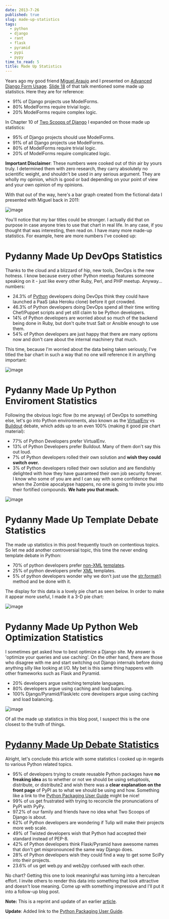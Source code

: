 ```yaml
---
date: 2013-7-26
published: true
slug: made-up-statistics
tags:
  - python
  - django
  - rant
  - flask
  - pyramid
  - pypi
  - pypy
time_to_read: 5
title: Made Up Statistics
---
```


Years ago my good friend [Miguel Araujo](https://twitter.com/maraujop)
and I presented on [Advanced Django Form
Usage](https://speakerdeck.com/u/pydanny/p/advanced-django-forms-usage).
[Slide
18](https://www.slideshare.net/pydanny/advanced-django-forms-usage/52) of
that talk mentioned some made up statistics. Here they are for
reference:

- 91% of Django projects use ModelForms.
- 80% ModelForms require trivial logic.
- 20% ModelForms require complex logic.

In Chapter 10 of [Two Scoops of Django](https://www.feldroy.com/books/two-scoops-of-django-3-x) I
expanded on those made up statistics:

- 95% of Django projects should use ModelForms.
- 91% of all Django projects use ModelForms.
- 80% of ModelForms require trivial logic.
- 20% of ModelForms require complicated logic.

**Important Disclaimer**: These numbers were cooked out of thin air by
yours truly. I determined them with zero research, they carry absolutely
no scientific weight, and shouldn't be used in any serious argument.
They are wholly my opinion, which is good or bad depending on your point
of view and your own opinion of my opinions.

With that out of the way, here's a bar graph created from the fictional
data I presented with Miguel back in 2011:

![image](/public/images/made-up-statistics.png)

You'll notice that my bar titles could be stronger. I actually did that
on purpose in case anyone tries to use that chart in real life. In any
case, if you thought that was interesting, then read on. I have many
more made-up statistics. For example, here are more numbers I've cooked
up:

# Pydanny Made Up DevOps Statistics

Thanks to the cloud and a blizzard of hip, new tools, DevOps is the new
hotness. I know because every other Python meetup features someone
speaking on it - just like every other Ruby, Perl, and PHP meetup.
Anyway... numbers:

- 24.3% of [Python](https://python.org/) developers doing DevOps think
  they could have launched a PaaS (aka Heroku clone) before it got
  crowded.
- 46.3% of Python developers doing DevOps spend all their time writing
  Chef/Puppet scripts and yet still claim to be Python developers.
- 14% of Python developers are worried about so much of the backend
  being done in Ruby, but don't quite trust Salt or Ansible enough to
  use them.
- 54% of Python developers are just happy that there are many options
  now and don't care about the internal machinery that much.

This time, because I'm worried about the data being taken seriously,
I've titled the bar chart in such a way that no one will reference it
in anything important:

![image](/public/images/devops.png)

# Pydanny Made Up Python Enviroment Statistics

Following the obvious logic flow (to me anyway) of DevOps to something
else, let's go into Python environments, also known as the
[VirtualEnv](https://pypi.python.org/pypi/virtualenv) vs
[Buildout](https://pypi.python.org/pypi/zc.buildout) debate, which adds
up to an even 100% (making it good pie chart material):

- 77% of Python Developers prefer VirtualEnv.
- 13% of Python Developers prefer Buildout. Many of them don't say
  this out loud.
- 7% of Python developers rolled their own solution and **wish they
  could switch over.**
- 3% of Python developers rolled their own solution and are fiendishly
  delighted with how they have guaranteed their own job security
  forever. I know who some of you are and I can say with some
  confidence that when the Zombie apocalypse happens, no one is going
  to invite you into their fortified compounds. **We hate you that
  much.**

![image](/public/images/environment.png)

# Pydanny Made Up Template Debate Statistics

The made up statistics in this post frequently touch on contentious
topics. So let me add another controversial topic, this time the never
ending template debate in Python:

- 70% of python developers prefer
  [non-XML](https://docs.djangoproject.com/en/1.5/ref/templates/)
  [templates](https://jinja.pocoo.org/docs/).
- 25% of python developers prefer [XML](https://www.makotemplates.org/)
  templates.
- 5% of python developers wonder why we don't just use the
  [str.format()](https://docs.python.org/library/string.html#formatstrings)
  method and be done with it.

The display for this data is a lovely pie chart as seen below. In order
to make it appear more useful, I made it a 3-D pie chart:

![image](/public/images/templates.png)

# Pydanny Made Up Python Web Optimization Statistics

I sometimes get asked how to best optimize a Django site. My answer is
'optimize your queries and use caching'. On the other hand, there are
those who disagree with me and start switching out Django internals
before doing anything silly like looking at I/O. My bet is this same
thing happens with other frameworks such as Flask and Pyramid.

- 20% developers argue switching template languages.
- 80% developers argue using caching and load balancing.
- 100% Django/Pyramid/Flask/etc core developers argue using caching
  and load balancing.

![image](/public/images/optimization.png)

Of all the made up statistics in this blog post, I suspect this is the
one closest to the truth of things.

<span id="debate-statistics"></span>
[Pydanny Made Up Debate Statistics](#debate-statistics)
=======================================================

Alright, let's conclude this article with some statistics I cooked up
in regards to various Python related topics.

- 95% of developers trying to create reusable Python packages have
  **no freaking idea** as to whether or not we should be using
  setuptools, distribute, or distribute2 and wish there was a **clear
  explanation on the front page** of PyPI as to what we should be
  using and how. Something like a link to the [Python Packaging User
  Guide](https://python-packaging-user-guide.readthedocs.org/en/latest/index.html)
  might be nice!
- 99% of us get frustrated with trying to reconcile the pronunciations
  of PyPI with PyPy.
- 97.2% of our family and friends have no idea what Two Scoops of
  Django is about.
- 62% of Python developers are wondering if Tulip will make their
  projects more web scale.
- 49% of Twisted developers wish that Python had accepted their
  standard instead of PEP-8.
- 42% of Python developers think Flask/Pyramid have awesome names that
  don't get mispronounced the same way Django does.
- 28% of Python developers wish they could find a way to get some
  SciPy into their projects.
- 23.6% of us get web.py and web2py confused with each other.

No chart? Getting this one to look meaningful was turning into a
herculean effort. I invite others to render this data into something
that look attractive and doesn't lose meaning. Come up with something
impressive and I'll put it into a follow-up blog post.

**Note:** This is a reprint and update of an earlier
[article](https://pydanny.blogspot.com/2011/12/made-up-statistics.html).

**Update**: Added link to the [Python Packaging User
Guide](https://python-packaging-user-guide.readthedocs.org/en/latest/index.html).
